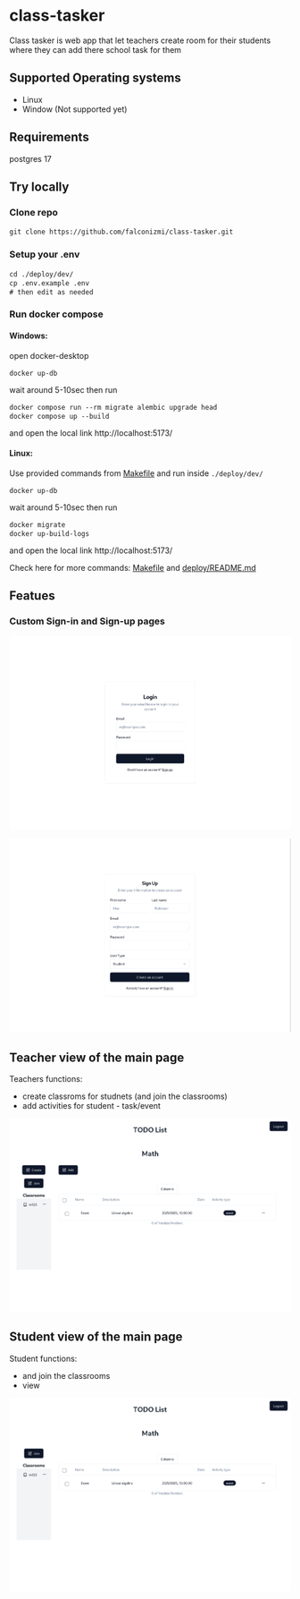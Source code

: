 # class-tasker
Class tasker is web app that let teachers create room for their students where they can add there school task for them

## Supported Operating systems
- Linux
- Window (Not supported yet)

## Requirements
postgres 17

## Try locally 
### Clone repo
```
git clone https://github.com/falconizmi/class-tasker.git
```

### Setup your .env
```
cd ./deploy/dev/
cp .env.example .env
# then edit as needed
```

### Run docker compose
#### Windows:

open docker-desktop
```
docker up-db
```
wait around 5-10sec then run
```
docker compose run --rm migrate alembic upgrade head
docker compose up --build
```
and open the local link http://localhost:5173/

#### Linux:

Use provided commands from [Makefile](/deploy/dev/Makefile) and run inside `./deploy/dev/`
```
docker up-db
```
wait around 5-10sec then run
```
docker migrate
docker up-build-logs
```
and open the local link http://localhost:5173/

Check here for more commands: [Makefile](/deploy/dev/Makefile) and [deploy/README.md](/deploy/dev/README.md)

## Featues
### Custom Sign-in and Sign-up pages
![](/app_examples/sign-in.png)

![](/app_examples/sign-up.png)

## Teacher view of the main page
Teachers functions:
- create classroms for studnets (and join the classrooms)
- add activities for student - task/event

![](/app_examples/main-page-teacher-view.png)

## Student view of the main page
Student functions:
- and join the classrooms
- view

![](/app_examples/main-page-student-view.png)